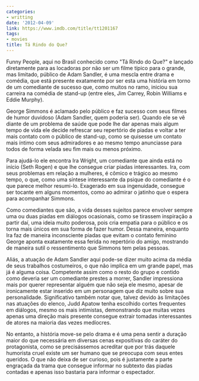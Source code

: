 ```yaml
---
categories:
- writting
date: '2012-04-09'
link: https://www.imdb.com/title/tt1201167
tags:
- movies
title: Tá Rindo do Que?
---
```


Funny People, aqui no Brasil conhecido como "Tá Rindo do Que?" e lançado diretamente para as locadoras por não ser um filme típico para o grande, mas limitado, público de Adam Sandler, é uma mescla entre drama e comédia, que está presente exatamente por ser esta uma história em torno de um comediante de sucesso que, como muitos no ramo, iniciou sua carreira na comédia de stand-up (entre eles, Jim Carrey, Robin Williams e Eddie Murphy).

George Simmons é aclamado pelo público e faz sucesso com seus filmes de humor duvidoso (Adam Sandler, quem poderia ser). Quando ele se vê diante de um problema de saúde que pode lhe dar apenas mais algum tempo de vida ele decide refrescar seu repertório de piadas e voltar a ter mais contato com o público de stand-up, como se quisesse um contato mais íntimo com seus admiradores e ao mesmo tempo anunciasse para todos de forma velada seu fim mais ou menos próximo.

Para ajudá-lo ele encontra Ira Wright, um comediante que ainda está no início (Seth Rogen) e que lhe consegue criar piadas interessantes. Ira, com seus problemas em relação a mulheres, é cômico e trágico ao mesmo tempo, o que, como uma síntese interessante da psique do comediante é o que parece melhor resumi-lo. Exagerado em sua ingenuidade, consegue ser tocante em alguns momentos, como ao admirar o jatinho que o espera para acompanhar Simmons.

Como comediantes que são, a vida desses sujeitos parece envolver sempre uma ou duas piadas em diálogos ocasionais, como se tirassem inspiração a partir daí, uma ideia muito poderosa, pois cria empatia para o público e os torna mais únicos em sua forma de fazer humor. Dessa maneira, enquanto Ira faz de maneira inconsciente piadas que evitam o contato feminino George aponta exatamente essa ferida no repertório do amigo, mostrando de maneira sutil o ressentimento que Simmons tem pelas pessoas.

Aliás, a atuação de Adam Sandler aqui pode-se dizer muito acima da média de seus trabalhos costumeiros, o que não implica em um grande papel, mas já é alguma coisa. Competente assim como o resto do grupo e contido como deveria ser um comediante prestes a morrer, Sandler impressiona mais por querer representar alguém que não seja ele mesmo, apesar de ironicamente estar inserido em um personagem que diz muito sobre sua personalidade. Significativo também notar que, talvez devido às limitações nas atuações do elenco, Judd Apatow tenha escolhido cortes frequentes em diálogos, mesmo os mais intimistas, demonstrando que muitas vezes apenas uma direção mais presente consegue extrair tomadas interessantes de atores na maioria das vezes medíocres.

No entanto, a história move-se pelo drama e é uma pena sentir a duração maior do que necessária em diversas cenas expositivas do caráter do protagonista, como se precisássemos acreditar que por trás daquele humorista cruel existe um ser humano que se preocupa com seus entes queridos. O que não deixa de ser curioso, pois é justamente a parte engraçada da trama que consegue informar no subtexto das piadas contadas e apenas isso bastaria para informar o espectador.


